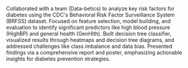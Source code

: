 Collaborated with a team (Data-betics) to analyze key risk factors for diabetes using the CDC's Behavioral Risk Factor Surveillance System (BRFSS) dataset. Focused on feature selection, model building, and evaluation to identify significant predictors like high blood pressure (HighBP) and general health (GenHlth). Built decision tree classifier, visualized results through heatmaps and decision tree diagrams, and addressed challenges like class imbalance and data bias. Presented findings via a comprehensive report and poster, emphasizing actionable insights for diabetes prevention strategies.
